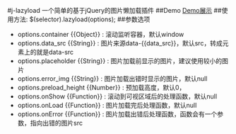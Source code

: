 #j-lazyload
一个简单的基于jQuery的图片懒加载插件
##Demo
[Demo展示](http://jaliy.github.io/lazyload/)
##使用方法:
$(selector).lazyload(options);
##参数选项
 * options.container        {{Object}}      : 滚动监听容器，默认window
 * options.data_src         {{String}}      : 图片来源data-{{data_src}}，默认src，转成元素上的就是data-src
 * options.placeholder      {{String}}      : 图片加载前显示的图片，建议使用较小的图片
 * options.error_img        {{String}}      : 图片加载出错时显示的图片，默认null
 * options.preload_height   {{Number}}      : 预加载高度，默认0，
 * options.onShow           {{Function}}    : 滚动到可视区域后的处理函数，默认null
 * options.onLoad           {{Function}}    : 图片加载完后处理函数，默认null
 * options.onError          {{Function}}    : 图片加载出错后处理函数，函数会有一个参数，指向出错的图片src
